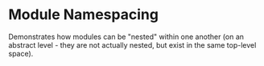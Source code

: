 # Module Namespacing

Demonstrates how modules can be "nested" within one another (on an abstract level -
they are not actually nested, but exist in the same top-level space).
